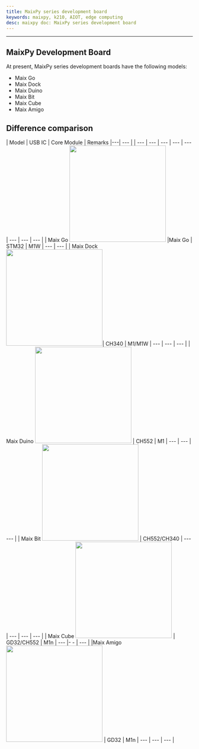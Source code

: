 ```yaml
---
title: MaixPy series development board
keywords: maixpy, k210, AIOT, edge computing
desc: maixpy ​​doc: MaixPy series development board
---
```



-------

## MaixPy Development Board

At present, MaixPy series development boards have the following models:

- Maix Go
- Maix Dock
- Maix Duino
- Maix Bit
- Maix Cube
- Maix Amigo

## Difference comparison

| Model | USB IC | Core Module | Remarks |---| --- |
| --- | --- | --- | --- | --- | --- | --- | --- |
| Maix Go <img src="../../assets/dk_board/maix_go/Go.jpg" width="260"> |Maix Go | STM32 | M1W | --- | --- |
| Maix Dock <img src="../../assets/dk_board/maix_dock/Dan_Dock.png" width="260">| CH340 | M1/M1W | --- | --- | --- |
| Maix Duino <img src="../../assets/dk_board/maix_duino/maixduino_0.png" width="260"> | CH552 | M1 | --- | --- | --- |
| Maix Bit <img src="../../assets/dk_board/maix_bit/BiT.png" width="260"> | CH552/CH340 | --- | --- | --- | --- |
| Maix Cube <img src="../../assets/dk_board/maix_cube/maixcube_2020-06-13_06-31-29.png" width="260"> | GD32/CH552 | M1n | --- |- - | --- |
|Maix Amigo <img src="" width="260"> | GD32 | M1n | --- | --- | --- |
